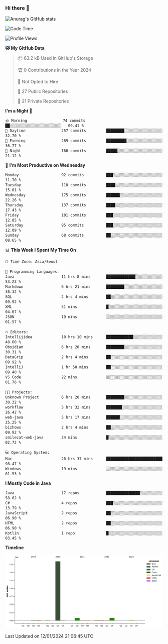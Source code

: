 ### Hi there 👋

![Anurag's GitHub stats](https://github-readme-stats.vercel.app/api?username=pllap&show_icons=true&theme=github_dark)

<!--START_SECTION:waka-->
![Code Time](http://img.shields.io/badge/Code%20Time-711%20hrs%2038%20mins-blue)

![Profile Views](http://img.shields.io/badge/Profile%20Views-0-blue)

**🐱 My GitHub Data** 

> 📦 63.2 kB Used in GitHub's Storage 
 > 
> 🏆 0 Contributions in the Year 2024
 > 
> 🚫 Not Opted to Hire
 > 
> 📜 27 Public Repositories 
 > 
> 🔑 21 Private Repositories 
 > 
**I'm a Night 🦉** 

```text
🌞 Morning                74 commits          ██░░░░░░░░░░░░░░░░░░░░░░░   09.41 % 
🌆 Daytime                257 commits         ████████░░░░░░░░░░░░░░░░░   32.70 % 
🌃 Evening                289 commits         █████████░░░░░░░░░░░░░░░░   36.77 % 
🌙 Night                  166 commits         █████░░░░░░░░░░░░░░░░░░░░   21.12 % 
```
📅 **I'm Most Productive on Wednesday** 

```text
Monday                   92 commits          ███░░░░░░░░░░░░░░░░░░░░░░   11.70 % 
Tuesday                  118 commits         ████░░░░░░░░░░░░░░░░░░░░░   15.01 % 
Wednesday                175 commits         ██████░░░░░░░░░░░░░░░░░░░   22.26 % 
Thursday                 137 commits         ████░░░░░░░░░░░░░░░░░░░░░   17.43 % 
Friday                   101 commits         ███░░░░░░░░░░░░░░░░░░░░░░   12.85 % 
Saturday                 95 commits          ███░░░░░░░░░░░░░░░░░░░░░░   12.09 % 
Sunday                   68 commits          ██░░░░░░░░░░░░░░░░░░░░░░░   08.65 % 
```


📊 **This Week I Spent My Time On** 

```text
🕑︎ Time Zone: Asia/Seoul

💬 Programming Languages: 
Java                     11 hrs 8 mins       █████████████░░░░░░░░░░░░   53.23 % 
Markdown                 6 hrs 21 mins       ████████░░░░░░░░░░░░░░░░░   30.32 % 
SQL                      2 hrs 4 mins        ██░░░░░░░░░░░░░░░░░░░░░░░   09.92 % 
XML                      51 mins             █░░░░░░░░░░░░░░░░░░░░░░░░   04.07 % 
JSON                     19 mins             ░░░░░░░░░░░░░░░░░░░░░░░░░   01.57 % 

🔥 Editors: 
Intellijidea             10 hrs 10 mins      ████████████░░░░░░░░░░░░░   48.60 % 
Obsidian                 6 hrs 20 mins       ████████░░░░░░░░░░░░░░░░░   30.31 % 
DataGrip                 2 hrs 4 mins        ██░░░░░░░░░░░░░░░░░░░░░░░   09.92 % 
IntelliJ                 1 hr 58 mins        ██░░░░░░░░░░░░░░░░░░░░░░░   09.40 % 
VS Code                  22 mins             ░░░░░░░░░░░░░░░░░░░░░░░░░   01.76 % 

🐱‍💻 Projects: 
Unknown Project          6 hrs 20 mins       ████████░░░░░░░░░░░░░░░░░   30.32 % 
workflow                 5 hrs 32 mins       ███████░░░░░░░░░░░░░░░░░░   26.42 % 
web-java                 5 hrs 17 mins       ██████░░░░░░░░░░░░░░░░░░░   25.25 % 
bizhows                  2 hrs 4 mins        ██░░░░░░░░░░░░░░░░░░░░░░░   09.92 % 
smilecat-web-java        34 mins             █░░░░░░░░░░░░░░░░░░░░░░░░   02.72 % 

💻 Operating System: 
Mac                      20 hrs 37 mins      █████████████████████████   98.47 % 
Windows                  19 mins             ░░░░░░░░░░░░░░░░░░░░░░░░░   01.53 % 
```

**I Mostly Code in Java** 

```text
Java                     17 repos            ███████████████░░░░░░░░░░   58.62 % 
C#                       4 repos             ███░░░░░░░░░░░░░░░░░░░░░░   13.79 % 
JavaScript               2 repos             ██░░░░░░░░░░░░░░░░░░░░░░░   06.90 % 
HTML                     2 repos             ██░░░░░░░░░░░░░░░░░░░░░░░   06.90 % 
Kotlin                   1 repo              █░░░░░░░░░░░░░░░░░░░░░░░░   03.45 % 
```



**Timeline**

![Lines of Code chart](https://raw.githubusercontent.com/pllap/pllap/main/assets/bar_graph.png)


 Last Updated on 12/01/2024 21:06:45 UTC
<!--END_SECTION:waka-->


<!--
**pllap/pllap** is a ✨ _special_ ✨ repository because its `README.md` (this file) appears on your GitHub profile.

Here are some ideas to get you started:

- 🔭 I’m currently working on ...
- 🌱 I’m currently learning ...
- 👯 I’m looking to collaborate on ...
- 🤔 I’m looking for help with ...
- 💬 Ask me about ...
- 📫 How to reach me: ...
- 😄 Pronouns: ...
- ⚡ Fun fact: ...
-->

